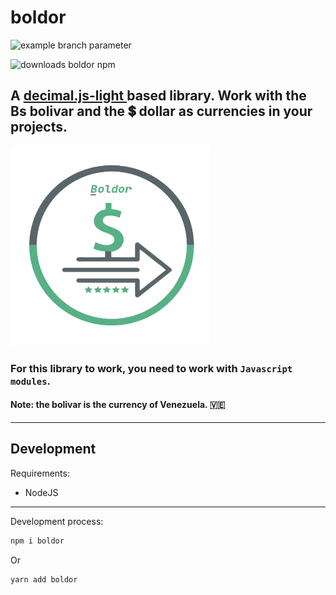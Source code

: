 # boldor

![example branch parameter](https://github.com/MeeL1ght/boldor/actions/workflows/pages.yml/badge.svg?event=push)

![downloads boldor npm](https://img.shields.io/npm/dt/boldor?style=flat-square)

<h2>
  A
  <a
    href="https://github.com/MikeMcl/decimal.js-light"
    target="_BLANK"
  >
    decimal.js-light
  </a> based library. Work with the
  <span>Bs bolivar</span> and the
  <span>💲 dollar</span> as
  currencies in your projects.
</h2>

<img src="./img/boldor-oficial-logo.png" style="height: 320px; width: 320px">

### For this library to work, you need to work with `Javascript modules`.

#### Note: the bolivar is the currency of Venezuela. 🇻🇪

<hr>

## Development

Requirements:

- NodeJS

<hr>

Development process:

```bash
npm i boldor
```
Or
<br>

```bash
yarn add boldor
```

